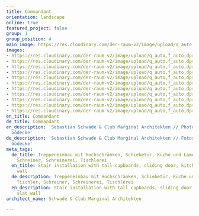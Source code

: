```yaml
---
title: Commandant
orientation: landscape
online: true
featured_project: false
group: 1
group_position: 4
main_image: https://res.cloudinary.com/der-raum-v2/image/upload/q_auto,f_auto,dpr_auto/v1614947627/Einbauschrank-Lamellen-Schiebetuer-Exklusiv-Holz_xbnwtn_xkzazh.jpg
images:
- https://res.cloudinary.com/der-raum-v2/image/upload/q_auto,f_auto,dpr_auto/v1614947627/Einbauschrank-Lamellen-Schiebetuer-Exklusiv-Holz_xbnwtn_xkzazh.jpg
- https://res.cloudinary.com/der-raum-v2/image/upload/q_auto,f_auto,dpr_auto/v1614947650/Lamellen-Schiebetuer-Holz-Handwerk_cpz8ce_wgtpnh.jpg
- https://res.cloudinary.com/der-raum-v2/image/upload/q_auto,f_auto,dpr_auto/v1614947654/Sauna-Holz-hochwertiger-Innenausbau_h3jiqc_ehwqqk.jpg
- https://res.cloudinary.com/der-raum-v2/image/upload/q_auto,f_auto,dpr_auto/v1614947631/Garderobe-Flurschrank-Eingangsbereich-Empfangsbereich_dvqx74_f9edio.jpg
- https://res.cloudinary.com/der-raum-v2/image/upload/q_auto,f_auto,dpr_auto/v1614947629/Exklusive-Kueche-Stein-Einbauschrank-Loft-Kochinsel_kzlnit_wpj2fg.jpg
- https://res.cloudinary.com/der-raum-v2/image/upload/q_auto,f_auto,dpr_auto/v1614947661/Treppe-Einbauschrank-raumhoch-Design-nach-Mass_xo8otf_qf5d0r.jpg
- https://res.cloudinary.com/der-raum-v2/image/upload/q_auto,f_auto,dpr_auto/v1614947636/Kompletter-Innenausbau-Einbauschrank-Loft-Wohnbereich-Kueche_ir2tcz_dvsqzh.jpg
- https://res.cloudinary.com/der-raum-v2/image/upload/q_auto,f_auto,dpr_auto/v1614947612/Badezimmer-Tuer-Badezimmertuer-individuell_b01zqx_wk9741.jpg
- https://res.cloudinary.com/der-raum-v2/image/upload/q_auto,f_auto,dpr_auto/v1614947662/Treppe-Einbauschrank-wandhoch-Beleuchtung-LED_rbgrle_mvbzpg.jpg
- https://res.cloudinary.com/der-raum-v2/image/upload/q_auto,f_auto,dpr_auto/v1614947661/Treppe-Einbauschrank-raumhoch-LED-beleuchtet_vqagpt_ra17pz.jpg
- https://res.cloudinary.com/der-raum-v2/image/upload/q_auto,f_auto,dpr_auto/v1614947613/Badezimmer-exklusiv-Masterbad-Marmor-Stein_yi68d9_v2a5fg.jpg
en_title: Commandant
de_title: Commandant
en_description: 'Sebastian Schwade & Club Marginal Architekten // Photos: Maximilian
  Gödecke'
de_description: 'Sebastian Schwade & Club Marginal Architekten // Fotos: Maximilian
  Gödecke'
meta_tags:
  de_title: Treppeneinbau mit Hochschränken, Schiebetür, Küche und Lamellenwand, Tischler,
    Schreiner, Schreinerei, Tischlerei
  en_title: Stair installation with tall cupboards, sliding door, kitchen and slat
    wall
  de_description: Treppeneinbau mit Hochschränken, Schiebetür, Küche und Lamellenwand,
    Tischler, Schreiner, Schreinerei, Tischlerei
  en_description: Stair installation with tall cupboards, sliding door, kitchen and
    slat wall
architect_name: Schwade & Club Marginal Architekten

---
```

